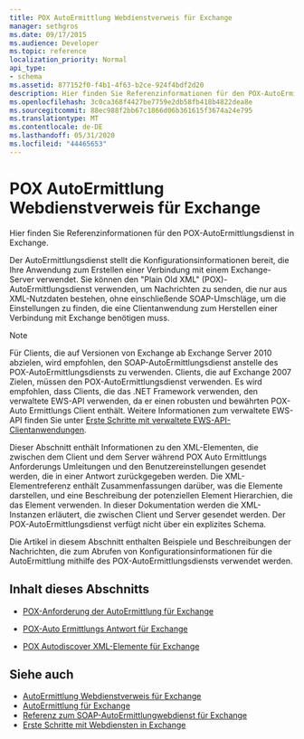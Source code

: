 ```yaml
---
title: POX AutoErmittlung Webdienstverweis für Exchange
manager: sethgros
ms.date: 09/17/2015
ms.audience: Developer
ms.topic: reference
localization_priority: Normal
api_type:
- schema
ms.assetid: 877152f0-f4b1-4f63-b2ce-924f4bdf2d20
description: Hier finden Sie Referenzinformationen für den POX-AutoErmittlungsdienst in Exchange.
ms.openlocfilehash: 3c0ca368f4427be7759e2db58fb418b4822dea8e
ms.sourcegitcommit: 88ec988f2bb67c1866d06b361615f3674a24e795
ms.translationtype: MT
ms.contentlocale: de-DE
ms.lasthandoff: 05/31/2020
ms.locfileid: "44465653"
---
```

# <a name="pox-autodiscover-web-service-reference-for-exchange"></a>POX AutoErmittlung Webdienstverweis für Exchange

Hier finden Sie Referenzinformationen für den POX-AutoErmittlungsdienst in Exchange.
  
Der AutoErmittlungsdienst stellt die Konfigurationsinformationen bereit, die Ihre Anwendung zum Erstellen einer Verbindung mit einem Exchange-Server verwendet. Sie können den "Plain Old XML" (POX)-AutoErmittlungsdienst verwenden, um Nachrichten zu senden, die nur aus XML-Nutzdaten bestehen, ohne einschließende SOAP-Umschläge, um die Einstellungen zu finden, die eine Clientanwendung zum Herstellen einer Verbindung mit Exchange benötigen muss.
  
> [!NOTE]
> Für Clients, die auf Versionen von Exchange ab Exchange Server 2010 abzielen, wird empfohlen, den SOAP-AutoErmittlungsdienst anstelle des POX-AutoErmittlungsdiensts zu verwenden. Clients, die auf Exchange 2007 Zielen, müssen den POX-AutoErmittlungsdienst verwenden. Es wird empfohlen, dass Clients, die das .NET Framework verwenden, den verwaltete EWS-API verwenden, da er einen robusten und bewährten POX-Auto Ermittlungs Client enthält. Weitere Informationen zum verwaltete EWS-API finden Sie unter [Erste Schritte mit verwaltete EWS-API-Clientanwendungen](https://msdn.microsoft.com/library/c2267733-6f4f-49e5-9614-1e4a24c3af1a%28Office.15%29.aspx). 
  
Dieser Abschnitt enthält Informationen zu den XML-Elementen, die zwischen dem Client und dem Server während POX Auto Ermittlungs Anforderungs Umleitungen und den Benutzereinstellungen gesendet werden, die in einer Antwort zurückgegeben werden. Die XML-Elementreferenz enthält Zusammenfassungen darüber, was die Elemente darstellen, und eine Beschreibung der potenziellen Element Hierarchien, die das Element verwenden. In dieser Dokumentation werden die XML-Instanzen erläutert, die zwischen Client und Server gesendet werden. Der POX-AutoErmittlungsdienst verfügt nicht über ein explizites Schema.
  
Die Artikel in diesem Abschnitt enthalten Beispiele und Beschreibungen der Nachrichten, die zum Abrufen von Konfigurationsinformationen für die AutoErmittlung mithilfe des POX-AutoErmittlungsdiensts verwendet werden. 
  
## <a name="in-this-section"></a>Inhalt dieses Abschnitts
<a name="bk_InThisSection"> </a>

- [POX-Anforderung der AutoErmittlung für Exchange](pox-autodiscover-request-for-exchange.md)
    
- [POX-Auto Ermittlungs Antwort für Exchange](pox-autodiscover-response-for-exchange.md)
    
- [POX Autodiscover XML-Elemente für Exchange](pox-autodiscover-xml-elements-for-exchange.md)
    
## <a name="see-also"></a>Siehe auch

- [AutoErmittlung Webdienstverweis für Exchange](autodiscover-web-service-reference-for-exchange.md)
- [AutoErmittlung für Exchange](../exchange-web-services/autodiscover-for-exchange.md)   
- [Referenz zum SOAP-AutoErmittlungwebdienst für Exchange](soap-autodiscover-web-service-reference-for-exchange.md)
- [Erste Schritte mit Webdiensten in Exchange](../exchange-web-services/start-using-web-services-in-exchange.md)
    

